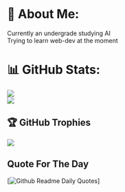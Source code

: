 # 💫 About Me:
Currently an undergrade studying AI <br>
Trying to learn web-dev at the moment

# 📊 GitHub Stats:
![](https://github-readme-streak-stats.herokuapp.com/?user=TheHuntsman4&theme=radical&hide_border=false)<br/>
![](https://github-readme-stats.vercel.app/api/top-langs/?username=TheHuntsman4&theme=radical&hide_border=false&include_all_commits=false&count_private=false&layout=compact)

## 🏆 GitHub Trophies
![](https://github-profile-trophy.vercel.app/?username=TheHuntsman4&theme=radical&no-frame=false&no-bg=true&margin-w=4)

## Quote For The Day
[![Github Readme Daily Quotes](https://readme-daily-quotes.vercel.app/api?category=stoicism)]



<!-- Proudly created with GPRM ( https://gprm.itsvg.in ) -->
